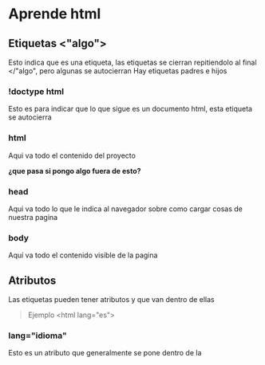 # Aprende html

## Etiquetas <"algo">
Esto indica que es una etiqueta, las etiquetas se cierran repitiendolo al final </"algo", pero algunas se autocierran
Hay etiquetas padres e hijos

### !doctype html
Esto es para indicar que lo que sigue es un documento html, esta etiqueta se autocierra

### html
Aqui va todo el contenido del proyecto

**¿que pasa si pongo algo fuera de esto?**

### head
Aqui va todo lo que le indica al navegador sobre como cargar cosas de nuestra pagina

### body
Aquí va todo el contenido visible de la pagina


## Atributos
Las etiquetas pueden tener atributos y que van dentro de ellas 
> Ejemplo \<html lang="es"\>

### lang="idioma"
Esto es un atributo que generalmente se pone dentro de la
